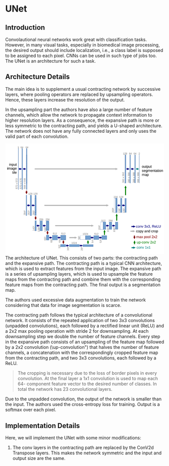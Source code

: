 # UNet

## Introduction

Convolautional neural networks work great with classification tasks. However, in many visual tasks, especially in biomedical image processing, the desired output should include localization, i.e., a class label is supposed to be assigned to each pixel. CNNs can be used in such type of jobs too. The UNet is an architecture for such a task.

## Architecture Details

The main idea is to supplement a usual contracting network by successive layers, where pooling operators are replaced by upsampling operators. Hence, these layers increase the resolution of the output.

In the upsampling part the authors have also a large number of feature channels, which allow the network to propagate context information to higher resolution layers. As a consequence, the expansive path is more or less symmetric to the contracting path, and yields a U-shaped architecture. The network does not have any fully connected layers and only uses the valid part of each convolution.

![UNet](images/1101.png)
The architecture of UNet. This consists of two parts: the contracting path and the expansive path. The contracting path is a typical CNN architecture, which is used to extract features from the input image. The expansive path is a series of upsampling layers, which is used to upsample the feature maps from the contracting path and combine them with the corresponding feature maps from the contracting path. The final output is a segmentation map.

The authors used excessive data augmentation to train the network considering that data for image segmentation is scarce.

The contracting path follows the typical architecture of a convolutional network. It consists of the repeated application of two 3x3 convolutions (unpadded convolutions), each followed by a rectified linear unit (ReLU) and a 2x2 max pooling operation with stride 2 for downsampling. At each downsampling step we double the number of feature channels. Every step in the expansive path consists of an upsampling of the feature map followed by a 2x2 convolution (\up-convolution") that halves the number of feature channels, a concatenation with the correspondingly cropped feature map from the contracting path, and two 3x3 convolutions, each followed by a ReLU.

> The cropping is necessary due to the loss of border pixels in every convolution. At the final layer a 1x1 convolution is used to map each 64- component feature vector to the desired number of classes. In total the network has 23 convolutional layers.

Due to the unpadded convolution, the output of the network is smaller than the input. The authors used the cross-entropy loss for training. Output is a softmax over each pixel.

## Implementation Details

Here, we will implement the UNet with some minor modifications:

1. The conv layers in the contracting path are replaced by the ConV2d Transpose layers. This makes the network symmetric and the input and output size are the same.
